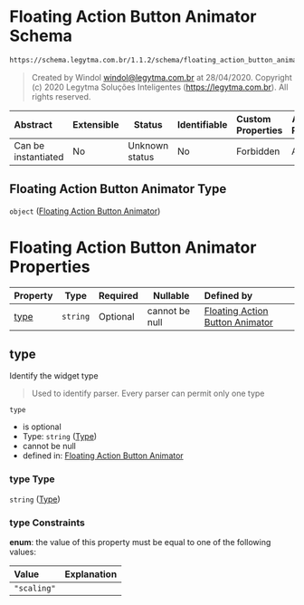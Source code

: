 # Floating Action Button Animator Schema

```txt
https://schema.legytma.com.br/1.1.2/schema/floating_action_button_animator.schema.json
```




> Created by Windol [windol@legytma.com.br](mailto:windol@legytma.com.br) at 28/04/2020.
> Copyright (c) 2020 Legytma Soluções Inteligentes (<https://legytma.com.br>). All rights reserved.
>

| Abstract            | Extensible | Status         | Identifiable | Custom Properties | Additional Properties | Access Restrictions | Defined In                                                                                                                  |
| :------------------ | ---------- | -------------- | ------------ | :---------------- | --------------------- | ------------------- | --------------------------------------------------------------------------------------------------------------------------- |
| Can be instantiated | No         | Unknown status | No           | Forbidden         | Allowed               | none                | [floating_action_button_animator.schema.json](../schema/floating_action_button_animator.schema.json) |

## Floating Action Button Animator Type

`object` ([Floating Action Button Animator](floating_action_button_animator.md))

# Floating Action Button Animator Properties

| Property      | Type     | Required | Nullable       | Defined by                                                                                                                                                                                           |
| :------------ | -------- | -------- | -------------- | :--------------------------------------------------------------------------------------------------------------------------------------------------------------------------------------------------- |
| [type](#type) | `string` | Optional | cannot be null | [Floating Action Button Animator](floating_action_button_animator-properties-type.md) |

## type

Identify the widget type


> Used to identify parser. Every parser can permit only one type
>

`type`

-   is optional
-   Type: `string` ([Type](floating_action_button_animator-properties-type.md))
-   cannot be null
-   defined in: [Floating Action Button Animator](floating_action_button_animator-properties-type.md)

### type Type

`string` ([Type](floating_action_button_animator-properties-type.md))

### type Constraints

**enum**: the value of this property must be equal to one of the following values:

| Value       | Explanation |
| :---------- | ----------- |
| `"scaling"` |             |
